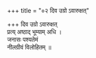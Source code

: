 +++
title = "०२ दिव उग्रो ऽवारुक्षत्"

+++
दिव उग्रो ऽवारुक्षत्  
प्रत्य् अष्ठाद् भूम्याम् अधि ।  
जनासः पश्यतेमं  
नीलग्रीवं विलोहितम् ॥
